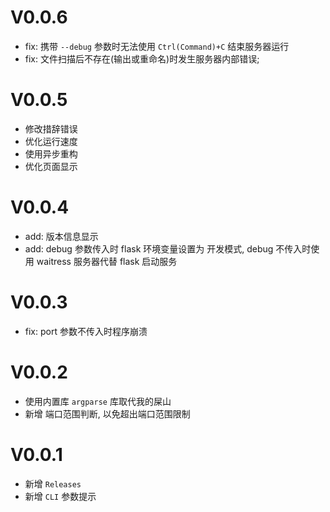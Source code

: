 # V0.0.6
* fix: 携带 `--debug` 参数时无法使用 `Ctrl(Command)+C` 结束服务器运行
* fix: 文件扫描后不存在(输出或重命名)时发生服务器内部错误;

# V0.0.5
* 修改措辞错误
* 优化运行速度
* 使用异步重构
* 优化页面显示

# V0.0.4
* add: 版本信息显示
* add: debug 参数传入时 flask 环境变量设置为 开发模式, debug 不传入时使用 waitress 服务器代替 flask 启动服务

# V0.0.3
* fix: port 参数不传入时程序崩溃

# V0.0.2
* 使用内置库 `argparse` 库取代我的屎山
* 新增 端口范围判断, 以免超出端口范围限制

# V0.0.1
* 新增 `Releases`
* 新增 `CLI` 参数提示

